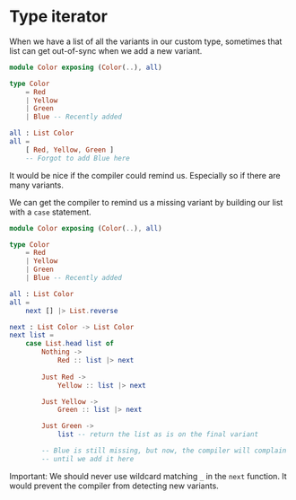 # Type iterator

When we have a list of all the variants in our custom type, 
sometimes that list can get out-of-sync when we add a new variant.

```elm
module Color exposing (Color(..), all)

type Color
    = Red
    | Yellow
    | Green
    | Blue -- Recently added

all : List Color
all =
    [ Red, Yellow, Green ]
    -- Forgot to add Blue here
```

It would be nice if the compiler could remind us. 
Especially so if there are many variants.

We can get the compiler to remind us a missing variant by 
building our list with a `case` statement.

```elm
module Color exposing (Color(..), all)

type Color
    = Red
    | Yellow
    | Green
    | Blue -- Recently added

all : List Color
all =
    next [] |> List.reverse

next : List Color -> List Color
next list =
    case List.head list of
        Nothing ->
            Red :: list |> next
        
        Just Red ->
            Yellow :: list |> next

        Just Yellow -> 
            Green :: list |> next

        Just Green ->
            list -- return the list as is on the final variant

        -- Blue is still missing, but now, the compiler will complain
        -- until we add it here

```

Important: We should never use wildcard matching `_` in the `next` function.
It would prevent the compiler from detecting new variants.